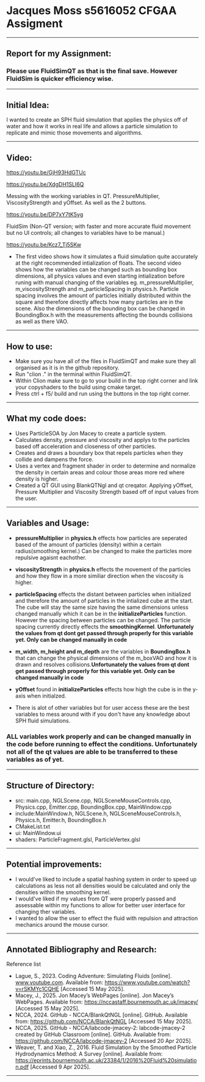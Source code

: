 # Jacques Moss s5616052 CFGAA Assigment
------------------------------------------------------------------------------------------------------------------------------------------------------
## Report for my Assignment:

### Please use FluidSimQT as that is the final save. However FluidSim is quicker efficiency wise.
------------------------------------------------------------------------------------------------------------------------------------------------------
## Initial Idea:

I wanted to create an SPH fluid simulation that applies the physics off of water and how it works in real life and allows a particle simulation to replicate and mimic those movements and algorithms.

------------------------------------------------------------------------------------------------------------------------------------------------------
##  Video:

https://youtu.be/GjH93HdGTUc

https://youtu.be/XdgDH1SLI6Q 

Messing with the working variables in QT. PressureMultiplier, ViscosityStrength and yOffset. As well as the 2 buttons.

https://youtu.be/DP7xY7tK5vg 

FluidSim (Non-QT version; with faster and more accurate fluid movement but no UI controls; all changes to variables have to be manual.)

 https://youtu.be/Kcz7_Tj5SKw 
 
- The first video shows how it simulates a fluid simulation quite accurately at the right recommended intialization of floats. The second video shows how the variables can be changed such as bounding box dimensions, all physics values and even starting intialization before runing with manual changing of the variables eg. m_pressureMultiplier, m_viscosityStrength and m_particleSpacing in physics.h. Particle spacing involves the amount of particles initially distributed within the square and therefore directly affects how many particles are in the scene. Also the dimensions of the bounding box can be changed in BoundingBox.h with the measurements affecting the bounds collisions as well as there VAO.


------------------------------------------------------------------------------------------------------------------------------------------------------
## How to use:

- Make sure you have all of the files in FluidSimQT and make sure they all organised as it is in the github repository.
- Run "clion ." in the terminal within FluidSimQT.
- Within Clion make sure to go to your build in the top right corner and link your copyshaders to the build using cmake target.
- Press ctrl + f5/ build and run using the buttons in the top right corner.
------------------------------------------------------------------------------------------------------------------------------------------------------
## What my code does:

- Uses ParticleSOA by Jon Macey to create a particle system.
- Calculates density, pressure and viscosity and applys to the particles based off acceleration and closeness of other particles.
- Creates and draws a boundary box that repels particles when they collide and dampens the force.
- Uses a vertex and fragment shader in order to determine and normalize the density in certain areas and colour those areas more red where density is higher.
- Created a QT GUI using BlankQTNgl and qt creqator. Applying yOffset, Pressure Multiplier and Viscosity Strength based off of input values from the user.
------------------------------------------------------------------------------------------------------------------------------------------------------
## Variables and Usage:
- **pressureMultiplier** in **physics.h** effects how particles are seperated based of the amount of particles (density) within a certain radius(smoothing kernel.) Can be changed to make the particles more repulsive agaisnt eachother.
- **viscosityStrength** in **physics.h** effects the movement of the particles and how they flow in a more similiar direction when the viscosity is higher.
- **particleSpacing** effects the distant between particles when initialized and therefore the amount of particles in the intialized cube at the start. The cube will stay the same size having the same dimensions unless changed manually which it can be in the **initializeParticles** function. However the spacing between particles can be changed. The particle spacing currently directly effects the **smoothingKernel**. **Unfortunately the values from qt dont get passed through properly for this variable yet. Only can be changed manually in code**
- **m_width, m_height and m_depth** are the variables in **BoundingBox.h** that can change the physical dimensions of the m_boxVAO and how it is drawn and resolves collisions.**Unfortunately the values from qt dont get passed through properly for this variable yet. Only can be changed manually in code**
- **yOffset** found in **initializeParticles** effects how high the cube is in the y-axis when initialzed.

- There is alot of other variables but for user access these are the best variables to mess around with if you don't have any knowledge about SPH fluid simulations.

### ALL variables work properly and can be changed manually in the code before running to effect the conditions. Unfortunately not all of the qt values are able to be transferred to these variables as of yet. 

-------------------------------------------------------------
## Structure of Directory:

- src: main.cpp, NGLScene.cpp, NGLSceneMouseControls.cpp, Physics.cpp, Emitter.cpp, BoundingBox.cpp, MainWindow.cpp
- include:MainWindow.h, NGLScene.h, NGLSceneMouseControls.h, Physics.h, Emitter.h, BoundingBox.h
- CMakeList.txt
- ui: MainWindow.ui
- shaders: ParticleFragment.glsl, ParticleVertex.glsl
------------------------------------------------------------------------------------------------------------------------------------------------------
## Potential improvements:

- I would've liked to include a spatial hashing system in order to speed up calculations as less not all densities would be calculated and only the densities within the smoothing kernel.
- I would've liked if my values from QT were properly passed and assessable within my functions to allow for better user interface for changing ther variables.
- I wanted to allow the user to effect the fluid with repulsion and attraction mechanics around the mouse cursor.

------------------------------------------------------------------------------------------------------------------------------------------------------
## Annotated Bibliography and Research:

Reference list
- Lague, S., 2023. Coding Adventure: Simulating Fluids [online]. www.youtube.com. Available from: https://www.youtube.com/watch?v=rSKMYc1CQHE [Accessed 15 May 2025].
- Macey, J., 2025. Jon Macey’s WebPages [online]. Jon Macey’s WebPages. Available from: https://nccastaff.bournemouth.ac.uk/jmacey/ [Accessed 15 May 2025].
- NCCA, 2024. GitHub - NCCA/BlankQtNGL [online]. GitHub. Available from: https://github.com/NCCA/BlankQtNGL [Accessed 15 May 2025].
- NCCA, 2025. GitHub - NCCA/labcode-jmacey-2: labcode-jmacey-2 created by GitHub Classroom [online]. GitHub. Available from: https://github.com/NCCA/labcode-jmacey-2 [Accessed 20 Apr 2025].
- Weaver, T. and Xiao, Z., 2016. Fluid Simulation by the Smoothed Particle Hydrodynamics Method: A Survey [online]. Available from: https://eprints.bournemouth.ac.uk/23384/1/2016%20Fluid%20simulation.pdf [Accessed 9 Apr 2025].

------------------------------------------------------------------------------------------------------------------------------------------------------



